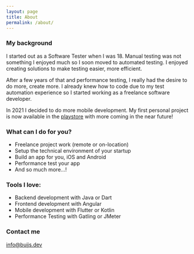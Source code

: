 ```yaml
---
layout: page
title: About
permalink: /about/
---
```


### My background

<p>I started out as a Software Tester when I was 18. Manual testing was not something I enjoyed much so I soon moved to automated testing. I enjoyed creating solutions to make testing easier, more efficient. </p> <p>After a few years of that and performance testing, I really had the desire to do more, create more. I already knew how to code due to my test automation experience so I started working as a freelance software developer. </p> <p> In 2021 I decided to do more mobile development. My first personal project is now available in the <a href="https://play.google.com/store/apps/developer?id=Buijs+Software&hl=en_GB&gl=US">playstore</a> with more coming in the near future!</p>

### What can I do for you?
* Freelance project work (remote or on-location)
* Setup the technical environment of your startup
* Build an app for you, iOS and Android
* Performance test your app
* And so much more...!

### Tools I love:
* Backend development with Java or Dart
* Frontend development with Angular
* Mobile development with Flutter or Kotlin
* Performance Testing with Gatling or JMeter

### Contact me

[info@buijs.dev](mailto:info@buijs.dev)
